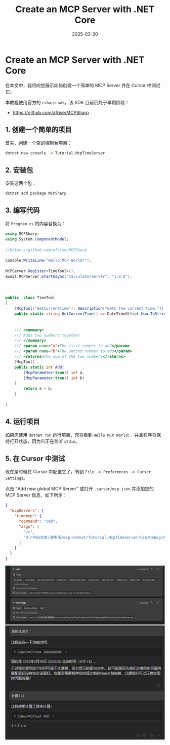 ﻿---
title: "Create an MCP Server with .NET Core"
slug: "Create-an-MCP-Server-with-NETCore"
description: "在本文中，我将向您展示如何创建一个简单的 MCP Server 并在 Cursor 中测试它。"
image: https://s2.loli.net/2024/04/11/SIRUGn7OflgEWsr.jpg
date: 2025-03-30
tags:
    - csharp
    - dotnet
    - mcp
---



# Create an MCP Server with .NET Core



在本文中，我将向您展示如何创建一个简单的 MCP Server 并在 Cursor 中测试它。

本教程使用官方的 `csharp-sdk`，该 SDK 目前仍处于早期阶段：

* https://github.com/afrise/MCPSharp

## 1. 创建一个简单的项目

首先，创建一个空的控制台项目：

```bash
dotnet new console -n Tutorial.McpTimeServer
```

## 2. 安装包

安装这两个包：

```bash
dotnet add package MCPSharp
```

## 3. 编写代码

将 `Program.cs` 的内容替换为：

```csharp
using MCPSharp;
using System.ComponentModel;

//https://github.com/afrise/MCPSharp

Console.WriteLine("Hello MCP World!");

MCPServer.Register<TimeTool>();
await MCPServer.StartAsync("CalculatorServer", "1.0.0");



public  class TimeTool
{
    [McpTool("GetCurrentTime"), Description("Gets the current time.")]
    public static string GetCurrentTime() => DateTimeOffset.Now.ToString();


    /// <summary>
    /// Adds two numbers together
    /// </summary>
    /// <param name="a">The first number to add</param>
    /// <param name="b">The second number to add</param>
    /// <returns>The sum of the two numbers</returns>
    [McpTool]
    public static int Add(
        [McpParameter(true)] int a,
        [McpParameter(true)] int b)
    {
        return a + b;
    }

}
```

## 4. 运行项目

如果您使用 `dotnet run` 运行项目，您将看到 `Hello MCP World!`，并且程序将保持打开状态，因为它正在监听 `stdin`。

## 5. 在 Cursor 中测试

现在是时候在 Cursor 中配置它了。转到 `File -> Preferences -> Cursor Settings`。

点击 "Add new global MCP Server" 或打开 `.cursor/mcp.json` 并添加您的 MCP Server 信息，如下所示：

```json
{
  "mcpServers": {
    "timemcp": {
      "command": "cmd",
      "args": [
        "/c",
        "D:/代码仓库/演练场/mcp-dotnet/Tutorial.McpTimeServer/bin/Debug/net9.0/Tutorial.McpTimeServer.exe"
      ]
    }
  }
}
```
![](../../../assets/1.png "1.png")
![](../../../assets/2.png "2.png")
